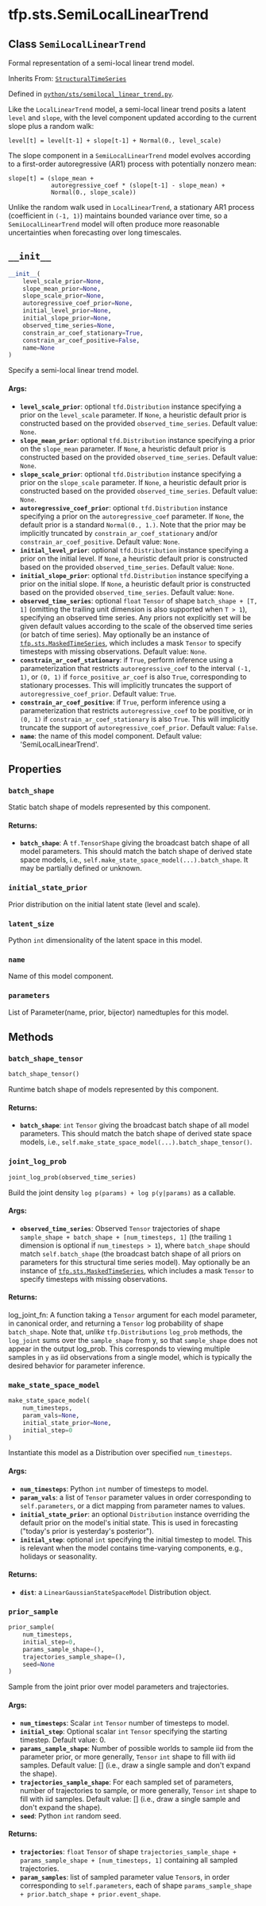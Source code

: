 <div itemscope itemtype="http://developers.google.com/ReferenceObject">
<meta itemprop="name" content="tfp.sts.SemiLocalLinearTrend" />
<meta itemprop="path" content="Stable" />
<meta itemprop="property" content="batch_shape"/>
<meta itemprop="property" content="initial_state_prior"/>
<meta itemprop="property" content="latent_size"/>
<meta itemprop="property" content="name"/>
<meta itemprop="property" content="parameters"/>
<meta itemprop="property" content="__init__"/>
<meta itemprop="property" content="batch_shape_tensor"/>
<meta itemprop="property" content="joint_log_prob"/>
<meta itemprop="property" content="make_state_space_model"/>
<meta itemprop="property" content="prior_sample"/>
</div>

# tfp.sts.SemiLocalLinearTrend

## Class `SemiLocalLinearTrend`

Formal representation of a semi-local linear trend model.

Inherits From: [`StructuralTimeSeries`](../../tfp/sts/StructuralTimeSeries.md)



Defined in [`python/sts/semilocal_linear_trend.py`](https://github.com/tensorflow/probability/tree/master/tensorflow_probability/python/sts/semilocal_linear_trend.py).

<!-- Placeholder for "Used in" -->

Like the `LocalLinearTrend` model, a semi-local linear trend posits a
latent `level` and `slope`, with the level component updated according to
the current slope plus a random walk:

```
level[t] = level[t-1] + slope[t-1] + Normal(0., level_scale)
```

The slope component in a `SemiLocalLinearTrend` model evolves according to
a first-order autoregressive (AR1) process with potentially nonzero mean:

```
slope[t] = (slope_mean +
            autoregressive_coef * (slope[t-1] - slope_mean) +
            Normal(0., slope_scale))
```

Unlike the random walk used in `LocalLinearTrend`, a stationary
AR1 process (coefficient in `(-1, 1)`) maintains bounded variance over time,
so a `SemiLocalLinearTrend` model will often produce more reasonable
uncertainties when forecasting over long timescales.

<h2 id="__init__"><code>__init__</code></h2>

``` python
__init__(
    level_scale_prior=None,
    slope_mean_prior=None,
    slope_scale_prior=None,
    autoregressive_coef_prior=None,
    initial_level_prior=None,
    initial_slope_prior=None,
    observed_time_series=None,
    constrain_ar_coef_stationary=True,
    constrain_ar_coef_positive=False,
    name=None
)
```

Specify a semi-local linear trend model.

#### Args:

* <b>`level_scale_prior`</b>: optional `tfd.Distribution` instance specifying a prior
    on the `level_scale` parameter. If `None`, a heuristic default prior is
    constructed based on the provided `observed_time_series`.
    Default value: `None`.
* <b>`slope_mean_prior`</b>: optional `tfd.Distribution` instance specifying a prior
    on the `slope_mean` parameter. If `None`, a heuristic default prior is
    constructed based on the provided `observed_time_series`.
    Default value: `None`.
* <b>`slope_scale_prior`</b>: optional `tfd.Distribution` instance specifying a prior
    on the `slope_scale` parameter. If `None`, a heuristic default prior is
    constructed based on the provided `observed_time_series`.
    Default value: `None`.
* <b>`autoregressive_coef_prior`</b>: optional `tfd.Distribution` instance specifying
    a prior on the `autoregressive_coef` parameter. If `None`, the default
    prior is a standard `Normal(0., 1.)`. Note that the prior may be
    implicitly truncated by `constrain_ar_coef_stationary` and/or
    `constrain_ar_coef_positive`.
    Default value: `None`.
* <b>`initial_level_prior`</b>: optional `tfd.Distribution` instance specifying a
    prior on the initial level. If `None`, a heuristic default prior is
    constructed based on the provided `observed_time_series`.
    Default value: `None`.
* <b>`initial_slope_prior`</b>: optional `tfd.Distribution` instance specifying a
    prior on the initial slope. If `None`, a heuristic default prior is
    constructed based on the provided `observed_time_series`.
    Default value: `None`.
* <b>`observed_time_series`</b>: optional `float` `Tensor` of shape
    `batch_shape + [T, 1]` (omitting the trailing unit dimension is also
    supported when `T > 1`), specifying an observed time series.
    Any priors not explicitly set will be given default values according to
    the scale of the observed time series (or batch of time series). May
    optionally be an instance of <a href="../../tfp/sts/MaskedTimeSeries.md"><code>tfp.sts.MaskedTimeSeries</code></a>, which includes
    a mask `Tensor` to specify timesteps with missing observations.
    Default value: `None`.
* <b>`constrain_ar_coef_stationary`</b>: if `True`, perform inference using a
    parameterization that restricts `autoregressive_coef` to the interval
    `(-1, 1)`, or `(0, 1)` if `force_positive_ar_coef` is also `True`,
    corresponding to stationary processes. This will implicitly truncates
    the support of `autoregressive_coef_prior`.
    Default value: `True`.
* <b>`constrain_ar_coef_positive`</b>: if `True`, perform inference using a
    parameterization that restricts `autoregressive_coef` to be positive,
    or in `(0, 1)` if `constrain_ar_coef_stationary` is also `True`. This
    will implicitly truncate the support of `autoregressive_coef_prior`.
    Default value: `False`.
* <b>`name`</b>: the name of this model component.
    Default value: 'SemiLocalLinearTrend'.



## Properties

<h3 id="batch_shape"><code>batch_shape</code></h3>

Static batch shape of models represented by this component.

#### Returns:

* <b>`batch_shape`</b>: A `tf.TensorShape` giving the broadcast batch shape of
    all model parameters. This should match the batch shape of
    derived state space models, i.e.,
    `self.make_state_space_model(...).batch_shape`. It may be partially
    defined or unknown.

<h3 id="initial_state_prior"><code>initial_state_prior</code></h3>

Prior distribution on the initial latent state (level and scale).

<h3 id="latent_size"><code>latent_size</code></h3>

Python `int` dimensionality of the latent space in this model.

<h3 id="name"><code>name</code></h3>

Name of this model component.

<h3 id="parameters"><code>parameters</code></h3>

List of Parameter(name, prior, bijector) namedtuples for this model.



## Methods

<h3 id="batch_shape_tensor"><code>batch_shape_tensor</code></h3>

``` python
batch_shape_tensor()
```

Runtime batch shape of models represented by this component.

#### Returns:

* <b>`batch_shape`</b>: `int` `Tensor` giving the broadcast batch shape of
    all model parameters. This should match the batch shape of
    derived state space models, i.e.,
    `self.make_state_space_model(...).batch_shape_tensor()`.

<h3 id="joint_log_prob"><code>joint_log_prob</code></h3>

``` python
joint_log_prob(observed_time_series)
```

Build the joint density `log p(params) + log p(y|params)` as a callable.

#### Args:

* <b>`observed_time_series`</b>: Observed `Tensor` trajectories of shape
    `sample_shape + batch_shape + [num_timesteps, 1]` (the trailing
    `1` dimension is optional if `num_timesteps > 1`), where
    `batch_shape` should match `self.batch_shape` (the broadcast batch
    shape of all priors on parameters for this structural time series
    model). May optionally be an instance of <a href="../../tfp/sts/MaskedTimeSeries.md"><code>tfp.sts.MaskedTimeSeries</code></a>,
    which includes a mask `Tensor` to specify timesteps with missing
    observations.


#### Returns:

log_joint_fn: A function taking a `Tensor` argument for each model
  parameter, in canonical order, and returning a `Tensor` log probability
  of shape `batch_shape`. Note that, *unlike* `tfp.Distributions`
  `log_prob` methods, the `log_joint` sums over the `sample_shape` from y,
  so that `sample_shape` does not appear in the output log_prob. This
  corresponds to viewing multiple samples in `y` as iid observations from a
  single model, which is typically the desired behavior for parameter
  inference.

<h3 id="make_state_space_model"><code>make_state_space_model</code></h3>

``` python
make_state_space_model(
    num_timesteps,
    param_vals=None,
    initial_state_prior=None,
    initial_step=0
)
```

Instantiate this model as a Distribution over specified `num_timesteps`.

#### Args:

* <b>`num_timesteps`</b>: Python `int` number of timesteps to model.
* <b>`param_vals`</b>: a list of `Tensor` parameter values in order corresponding to
    `self.parameters`, or a dict mapping from parameter names to values.
* <b>`initial_state_prior`</b>: an optional `Distribution` instance overriding the
    default prior on the model's initial state. This is used in forecasting
    ("today's prior is yesterday's posterior").
* <b>`initial_step`</b>: optional `int` specifying the initial timestep to model.
    This is relevant when the model contains time-varying components,
    e.g., holidays or seasonality.


#### Returns:

* <b>`dist`</b>: a `LinearGaussianStateSpaceModel` Distribution object.

<h3 id="prior_sample"><code>prior_sample</code></h3>

``` python
prior_sample(
    num_timesteps,
    initial_step=0,
    params_sample_shape=(),
    trajectories_sample_shape=(),
    seed=None
)
```

Sample from the joint prior over model parameters and trajectories.

#### Args:

* <b>`num_timesteps`</b>: Scalar `int` `Tensor` number of timesteps to model.
* <b>`initial_step`</b>: Optional scalar `int` `Tensor` specifying the starting
    timestep.
      Default value: 0.
* <b>`params_sample_shape`</b>: Number of possible worlds to sample iid from the
    parameter prior, or more generally, `Tensor` `int` shape to fill with
    iid samples.
      Default value: [] (i.e., draw a single sample and don't expand the
      shape).
* <b>`trajectories_sample_shape`</b>: For each sampled set of parameters, number
    of trajectories to sample, or more generally, `Tensor` `int` shape to
    fill with iid samples.
    Default value: [] (i.e., draw a single sample and don't expand the
      shape).
* <b>`seed`</b>: Python `int` random seed.


#### Returns:

* <b>`trajectories`</b>: `float` `Tensor` of shape
    `trajectories_sample_shape + params_sample_shape + [num_timesteps, 1]`
    containing all sampled trajectories.
* <b>`param_samples`</b>: list of sampled parameter value `Tensor`s, in order
    corresponding to `self.parameters`, each of shape
    `params_sample_shape + prior.batch_shape + prior.event_shape`.



